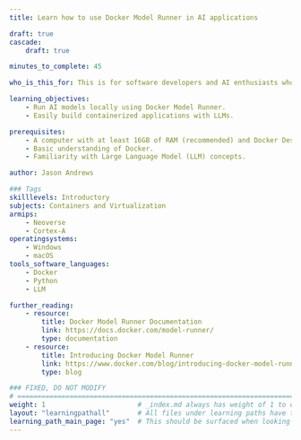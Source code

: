 ```yaml
---
title: Learn how to use Docker Model Runner in AI applications

draft: true
cascade:
    draft: true

minutes_to_complete: 45

who_is_this_for: This is for software developers and AI enthusiasts who want to run AI models using Docker Model Runner.

learning_objectives:
    - Run AI models locally using Docker Model Runner.
    - Easily build containerized applications with LLMs.

prerequisites:
    - A computer with at least 16GB of RAM (recommended) and Docker Desktop installed (version 4.40 or later).
    - Basic understanding of Docker.
    - Familiarity with Large Language Model (LLM) concepts.

author: Jason Andrews

### Tags
skilllevels: Introductory
subjects: Containers and Virtualization
armips:
    - Neoverse
    - Cortex-A
operatingsystems:
    - Windows
    - macOS
tools_software_languages:
    - Docker
    - Python
    - LLM

further_reading:
    - resource:
        title: Docker Model Runner Documentation
        link: https://docs.docker.com/model-runner/
        type: documentation
    - resource:
        title: Introducing Docker Model Runner
        link: https://www.docker.com/blog/introducing-docker-model-runner/
        type: blog

### FIXED, DO NOT MODIFY
# ================================================================================
weight: 1                       # _index.md always has weight of 1 to order correctly
layout: "learningpathall"       # All files under learning paths have this same wrapper
learning_path_main_page: "yes"  # This should be surfaced when looking for related content. Only set for _index.md of learning path content.
---
```


